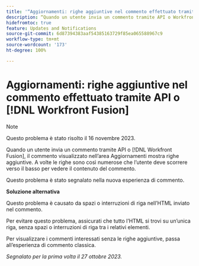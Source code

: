 ```yaml
---
title: '“Aggiornamenti: righe aggiuntive nel commento effettuato tramite API o Workfront Fusion”'
description: “Quando un utente invia un commento tramite API o Workfront Fusion, il commento visualizzato nell’area Aggiornamenti mostra righe aggiuntive. A volte le righe sono così numerose che l’utente deve scorrere verso il basso per vedere il contenuto del commento.”
hidefromtoc: true
feature: Updates and Notifications
source-git-commit: 6d87394383aaf54385163729f85ea065588967c9
workflow-type: tm+mt
source-wordcount: '173'
ht-degree: 100%

---
```



# Aggiornamenti: righe aggiuntive nel commento effettuato tramite API o [!DNL Workfront Fusion]

>[!NOTE]
>
>Questo problema è stato risolto il 16 novembre 2023.

Quando un utente invia un commento tramite API o [!DNL Workfront Fusion], il commento visualizzato nell’area Aggiornamenti mostra righe aggiuntive. A volte le righe sono così numerose che l’utente deve scorrere verso il basso per vedere il contenuto del commento.

Questo problema è stato segnalato nella nuova esperienza di commento.

**Soluzione alternativa**

Questo problema è causato da spazi o interruzioni di riga nell’HTML inviato nel commento.

Per evitare questo problema, assicurati che tutto l’HTML si trovi su un’unica riga, senza spazi o interruzioni di riga tra i relativi elementi.

Per visualizzare i commenti interessati senza le righe aggiuntive, passa all’esperienza di commento classica.

_Segnalato per la prima volta il 27 ottobre 2023._
